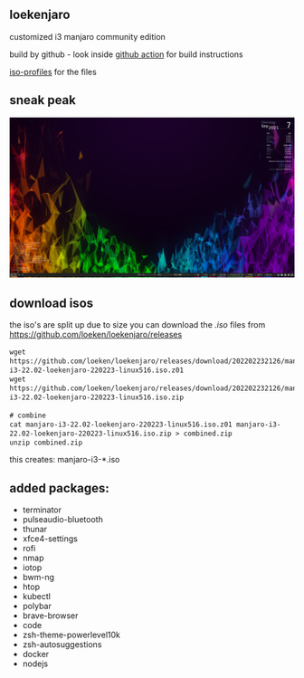 ## loekenjaro

customized i3 manjaro community edition

build by github - look inside [github action](https://github.com/loeken/loekenjaro/blob/main/.github/workflows/iso_build.yml) for build instructions

[iso-profiles](https://github.com/loeken/iso-profiles) for the files

## sneak peak
![GitHub Logo](/screenshot.png)

## download isos

the iso's are split up due to size
you can download the *.iso* files from https://github.com/loeken/loekenjaro/releases
```
wget https://github.com/loeken/loekenjaro/releases/download/202202232126/manjaro-i3-22.02-loekenjaro-220223-linux516.iso.z01
wget https://github.com/loeken/loekenjaro/releases/download/202202232126/manjaro-i3-22.02-loekenjaro-220223-linux516.iso.zip

# combine
cat manjaro-i3-22.02-loekenjaro-220223-linux516.iso.z01 manjaro-i3-22.02-loekenjaro-220223-linux516.iso.zip > combined.zip
unzip combined.zip
```

this creates: manjaro-i3-*.iso


## added packages:
- terminator
- pulseaudio-bluetooth
- thunar
- xfce4-settings
- rofi
- nmap
- iotop
- bwm-ng
- htop
- kubectl
- polybar
- brave-browser
- code
- zsh-theme-powerlevel10k
- zsh-autosuggestions
- docker
- nodejs

